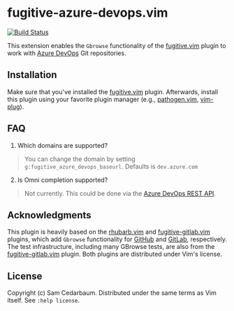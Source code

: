 # fugitive-azure-devops.vim

[![Build Status](https://travis-ci.com/cedarbaum/fugitive-azure-devops.vim.svg?branch=master)](https://travis-ci.com/cedarbaum/fugitive-azure-devops.vim)

This extension enables the `Gbrowse` functionality of the [fugitive.vim](https://github.com/tpope/vim-fugitive) plugin to work with [Azure DevOps](https://azure.microsoft.com/en-us/services/devops/) Git repositories.

## Installation

Make sure that you've installed the [fugitive.vim](https://github.com/tpope/vim-fugitive) plugin. Afterwards, install this plugin using your favorite plugin manager (e.g., [pathogen.vim](https://github.com/tpope/vim-pathogen), [vim-plug](https://github.com/junegunn/vim-plug)).

## FAQ

1. Which domains are supported?
> You can change the domain by setting `g:fugitive_azure_devops_baseurl`. Defaults is `dev.azure.com`
2. Is Omni completion supported?
> Not currently. This could be done via the [Azure DevOps REST API](https://docs.microsoft.com/en-us/rest/api/azure/devops/?view=azure-devops-rest-5.0).

## Acknowledgments

This plugin is heavily based on the [rhubarb.vim](https://github.com/tpope/vim-rhubarb) and [fugitive-gitlab.vim](https://github.com/shumphrey/fugitive-gitlab.vim) plugins, which add `Gbrowse` functionality for [GitHub](https://github.com/) and [GitLab](https://about.gitlab.com/), respectively. The test infrastructure, including many GBrowse tests, are also from the [fugitive-gitlab.vim](https://github.com/shumphrey/fugitive-gitlab.vim) plugin. Both plugins are distributed under Vim's license.

## License
Copyright (c) Sam Cedarbaum. Distributed under the same terms as Vim itself. See `:help license`.

